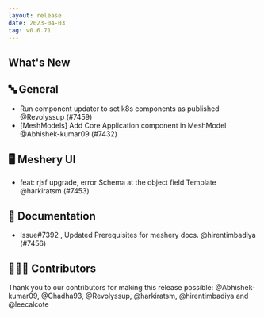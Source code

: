 ```yaml
---
layout: release
date: 2023-04-03
tag: v0.6.71
---
```


## What's New
## 🔤 General
- Run component updater to set k8s components as published @Revolyssup (#7459)
- [MeshModels] Add Core Application component in MeshModel @Abhishek-kumar09 (#7432)

## 🖥 Meshery UI

- feat: rjsf upgrade, error Schema at the object field Template @harkiratsm (#7453)

## 📖 Documentation

- Issue#7392 , Updated Prerequisites for meshery docs. @hirentimbadiya (#7456)

## 👨🏽‍💻 Contributors

Thank you to our contributors for making this release possible:
@Abhishek-kumar09, @Chadha93, @Revolyssup, @harkiratsm, @hirentimbadiya and @leecalcote
